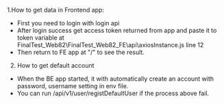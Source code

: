 1.How to get data in Frontend app:
- First you need to login with login api
- After login success get access token returned from app and paste it to token variable at FinalTest_Web82\FinalTest_Web82_FE\api\axiosInstance.js line 12
- Then return to FE app at "/" to see the result.
2. How to get default account
- When the BE app started, it with automatically create an account with password, username setting in env file.
- You can run /api/v1/user/registDefaultUser if the process above fail.

